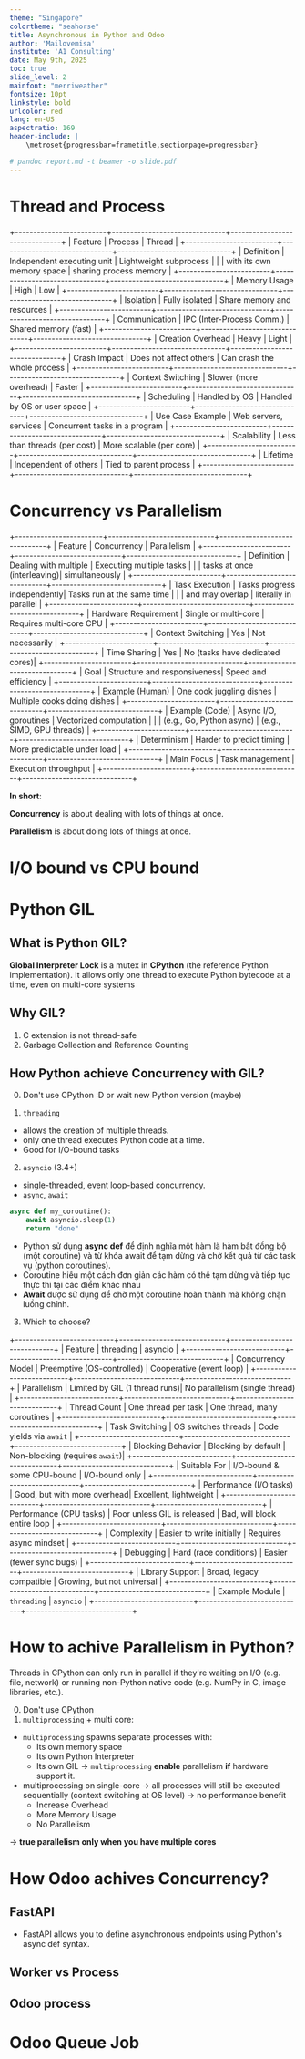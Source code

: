 ```yaml
---
theme: "Singapore"
colortheme: "seahorse"
title: Asynchronous in Python and Odoo
author: 'Mailovemisa'
institute: 'A1 Consulting'
date: May 9th, 2025
toc: true
slide_level: 2
mainfont: "merriweather"
fontsize: 10pt
linkstyle: bold
urlcolor: red
lang: en-US
aspectratio: 169
header-include: |
    \metroset{progressbar=frametitle,sectionpage=progressbar}

# pandoc report.md -t beamer -o slide.pdf
---
```


# Thread and Process

+-------------------------+-------------------------------+-------------------------------+
| Feature                 | Process                       | Thread                        |
+-------------------------+-------------------------------+-------------------------------+
| Definition              | Independent executing unit    | Lightweight subprocess        |
|                         | with its own memory space     | sharing process memory        |
+-------------------------+-------------------------------+-------------------------------+
| Memory Usage            | High                          | Low                           |
+-------------------------+-------------------------------+-------------------------------+
| Isolation               | Fully isolated                | Share memory and resources    |
+-------------------------+-------------------------------+-------------------------------+
| Communication           | IPC (Inter-Process Comm.)     | Shared memory (fast)          |
+-------------------------+-------------------------------+-------------------------------+
| Creation Overhead       | Heavy                         | Light                         |
+-------------------------+-------------------------------+-------------------------------+
| Crash Impact            | Does not affect others        | Can crash the whole process   |
+-------------------------+-------------------------------+-------------------------------+
| Context Switching       | Slower (more overhead)        | Faster                        |
+-------------------------+-------------------------------+-------------------------------+
| Scheduling              | Handled by OS                 | Handled by OS or user space   |
+-------------------------+-------------------------------+-------------------------------+
| Use Case Example        | Web servers, services         | Concurrent tasks in a program |
+-------------------------+-------------------------------+-------------------------------+
| Scalability             | Less than threads (per cost)  | More scalable (per core)      |
+-------------------------+-------------------------------+-------------------------------+
| Lifetime                | Independent of others         | Tied to parent process        |
+-------------------------+-------------------------------+-------------------------------+


# Concurrency vs Parallelism

+------------------------+-----------------------------+------------------------------+
| Feature                | Concurrency                 | Parallelism                  |
+------------------------+-----------------------------+------------------------------+
| Definition             | Dealing with multiple       | Executing multiple tasks     |
|                        | tasks at once (interleaving)| simultaneously               |
+------------------------+-----------------------------+------------------------------+
| Task Execution         | Tasks progress independently| Tasks run at the same time   |
|                        | and may overlap             | literally in parallel        |
+------------------------+-----------------------------+------------------------------+
| Hardware Requirement   | Single or multi-core        | Requires multi-core CPU      |
+------------------------+-----------------------------+------------------------------+
| Context Switching      | Yes                         | Not necessarily              |
+------------------------+-----------------------------+------------------------------+
| Time Sharing           | Yes                         | No (tasks have dedicated cores)|
+------------------------+-----------------------------+------------------------------+
| Goal                   | Structure and responsiveness| Speed and efficiency          |
+------------------------+-----------------------------+------------------------------+
| Example (Human)        | One cook juggling dishes    | Multiple cooks doing dishes  |
+------------------------+-----------------------------+------------------------------+
| Example (Code)         | Async I/O, goroutines       | Vectorized computation       |
|                        | (e.g., Go, Python async)     | (e.g., SIMD, GPU threads)    |
+------------------------+-----------------------------+------------------------------+
| Determinism            | Harder to predict timing     | More predictable under load  |
+------------------------+-----------------------------+------------------------------+
| Main Focus             | Task management              | Execution throughput         |
+------------------------+-----------------------------+------------------------------+

**In short**:

**Concurrency** is about dealing with lots of things at once.

**Parallelism** is about doing lots of things at once.

# I/O bound vs CPU bound



# Python GIL

## What is Python GIL?

**Global Interpreter Lock** is a mutex in **CPython** (the reference Python implementation). It allows only one thread to execute Python bytecode at a time, even on multi-core systems

## Why GIL?

1. C extension is not thread-safe
2. Garbage Collection and Reference Counting

## How Python achieve Concurrency with GIL?

0. Don't use CPython :D or wait new Python version (maybe)

1. `threading`

-  allows the creation of multiple threads.
-  only one thread executes Python code at a time.
-  Good for I/O-bound tasks

2. `asyncio` (3.4+)

- single-threaded, event loop-based concurrency.
- `async`, `await`


```python
async def my_coroutine():
    await asyncio.sleep(1)
    return "done"
```
- Python sử  dụng **async def** để định nghĩa một hàm là hàm bất đồng bộ (một coroutine) và từ khóa await để tạm dừng và chờ kết quả từ các task vụ (python coroutines).
- Coroutine hiểu một cách đơn giản các hàm có thể tạm dừng và tiếp tục thực thi tại các điểm khác nhau
- **Await** được sử dụng để chờ một coroutine hoàn thành mà không chặn luồng chính.

3. Which to choose?

+---------------------------+-----------------------------+-----------------------------+
| Feature                   | threading                   | asyncio                     |
+---------------------------+-----------------------------+-----------------------------+
| Concurrency Model         | Preemptive (OS-controlled)  | Cooperative (event loop)    |
+---------------------------+-----------------------------+-----------------------------+
| Parallelism               | Limited by GIL (1 thread runs)| No parallelism (single thread) |
+---------------------------+-----------------------------+-----------------------------+
| Thread Count              | One thread per task         | One thread, many coroutines |
+---------------------------+-----------------------------+-----------------------------+
| Task Switching            | OS switches threads         | Code yields via `await`     |
+---------------------------+-----------------------------+-----------------------------+
| Blocking Behavior         | Blocking by default         | Non-blocking (requires `await`)|
+---------------------------+-----------------------------+-----------------------------+
| Suitable For              | I/O-bound & some CPU-bound  | I/O-bound only              |
+---------------------------+-----------------------------+-----------------------------+
| Performance (I/O tasks)   | Good, but with more overhead| Excellent, lightweight      |
+---------------------------+-----------------------------+-----------------------------+
| Performance (CPU tasks)   | Poor unless GIL is released | Bad, will block entire loop |
+---------------------------+-----------------------------+-----------------------------+
| Complexity                | Easier to write initially   | Requires async mindset      |
+---------------------------+-----------------------------+-----------------------------+
| Debugging                 | Hard (race conditions)      | Easier (fewer sync bugs)    |
+---------------------------+-----------------------------+-----------------------------+
| Library Support           | Broad, legacy compatible    | Growing, but not universal  |
+---------------------------+-----------------------------+-----------------------------+
| Example Module            | `threading`                 | `asyncio`                   |
+---------------------------+-----------------------------+-----------------------------+


# How to achive Parallelism in Python?

Threads in CPython can only run in parallel if they're waiting on I/O (e.g. file, network) or running non-Python native code (e.g. NumPy in C, image libraries, etc.).

0. Don't use CPython
1. `multiprocessing` + multi core:
- `multiprocessing` spawns separate processes with:
  - Its own memory space
  - Its own Python Interpreter
  - Its own GIL
&rarr; `multiprocessing` **enable** parallelism **if** hardware support it.
- multiprocessing on single-core &rarr; all processes will still be executed sequentially (context switching at OS level) &rarr; no performance benefit
  - Increase Overhead
  - More Memory Usage
  - No Parallelism

&rarr; **true parallelism only when you have multiple cores**

# How Odoo achives Concurrency?

## FastAPI

- FastAPI allows you to define asynchronous endpoints using Python's async def syntax.

## Worker vs Process

## Odoo process

# Odoo Queue Job

